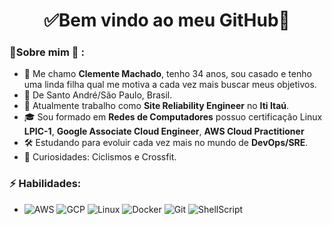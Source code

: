 <h1 align="center"> 
	✅Bem vindo ao meu GitHub🚀
</h1>

### 👦Sobre mim :seedling: : 
- 👋 Me chamo **Clemente Machado**, tenho 34 anos, sou casado e tenho uma linda filha qual me motiva a cada vez mais buscar meus objetivos.
- 📌  De Santo André/São Paulo, Brasil.
- 💼 Atualmente trabalho como **Site Reliability Engineer** no **Iti Itaú**.
- 🎓 Sou formado em **Redes de Computadores** possuo certificação Linux **LPIC-1**, **Google Associate Cloud Engineer**, **AWS Cloud Practitioner**
- 🛠️ Estudando para evoluir cada vez mais no mundo de **DevOps/SRE**.
- 🔭 Curiosidades: Ciclismos e Crossfit.

### ⚡ Habilidades:
- ![AWS](https://img.shields.io/badge/-AWS-orange) ![GCP](https://img.shields.io/badge/-GCP-yellowgreen) ![Linux](https://img.shields.io/badge/-Linux-lightgrey) ![Docker](https://img.shields.io/badge/-Docker-blue) ![Git](https://img.shields.io/badge/-Git-F05032?&logo=git&logoColor=FFFFFF) ![ShellScript](https://img.shields.io/badge/-ShellScript-red)
